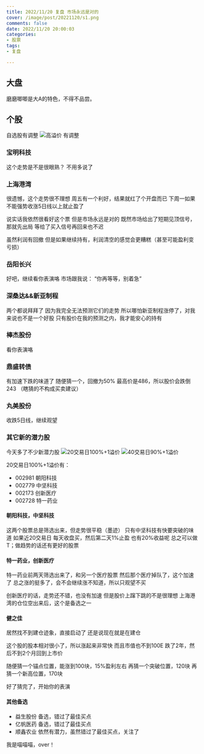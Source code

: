 ```yaml
---
title: 2022/11/20 复盘 市场永远是对的
cover: /image/post/20221120/s1.png
comments: false
date: 2022/11/20 20:00:03
categories:
- 股票
tags:
- 复盘

---
```


## **大盘**

磨磨唧唧是大A的特色，不得不品尝。

<!-- more -->

## **个股**

自选股有调整
![高溢价 有调整](/image/post/20221120/s2.png)

### **宝明科技**

这个走势是不是很眼熟？
不用多说了

### **上海港湾**

很遗憾，这个走势很不理想
周五有一个利好，结果就红了个开盘而已
下周一如果不能强势收涨5日线以上就止盈了

说实话我依然很看好这个票
但是市场永远是对的
既然市场给出了短期见顶信号，那就先出局
等给了买入信号再回来也不迟

虽然利润有回撤
但是如果继续持有，利润清空的感觉会更糟糕（甚至可能盈利变亏损）

### **岳阳长兴**

好吧，继续看你表演咯
市场跟我说：
“你再等等，别着急”

### **深桑达&&新亚制程**

两个都说拜拜了
因为我完全无法预测它们的走势
所以哪怕新亚制程涨停了，对我来说也不是一个好股
只有股价在我的预测之内，我才能安心的持有

### **棒杰股份**

看你表演咯

### **鼎盛转债**

有加速下跌的味道了
随便猜一个，回撤为50%
最高价是486，所以股价会跌倒243
（瞎猜的不构成买卖建议）

### **丸美股份**

收跌5日线，继续观望

### **其它新的潜力股**

今天多了不少新潜力股
![20交易日100%+1溢价](/image/post/20221120/s3.png)
![40交易日90%+1溢价](/image/post/20221120/s4.png)

20交易日100%+1溢价有：

- 002981 朝阳科技
- 002779 中坚科技
- 002173 创新医疗
- 002728 特一药业

#### 朝阳科技，中坚科技

这两个股票总是筛选出来，但走势很平稳（墨迹）
只有中坚科技有快要突破的味道
如果近20交易日
每天收盘买，然后第二天1%止盈
也有20%收益呢
总之可以做T；做趋势的话还有更好的股票

#### 特一药业，创新医疗

特一药业前两天筛选出来了，和另一个医疗股票
然后那个医疗掉队了，这个加速了
总之涨的挺多了，会不会继续涨不知道，所以只观望不买

创新医疗的话，走势还不错，也没有加速
但是股价上蹿下跳的不是很理想
上海港湾的仓位空出来后，这个是备选之一

#### 健之佳

居然找不到建仓迹象，直接启动了
还是说现在就是在建仓

这个股的股本相对很小了，所以涨起来非常快
而且市值也不到100E
跌了2年，然后不到2个月回到上市价

随便猜一个锚点位置，能涨到100块，15%盈利左右
再猜一个突破位置，120块
再猜一个新高位置，170块

好了猜完了，开始你的表演

#### 其他备选

- 益生股份 备选，错过了最佳买点
- 亿帆医药 备选，错过了最佳买点
- 顺鑫农业 依然有潜力，虽然错过了最佳买点，关注了

我是喵喵喵，over！
